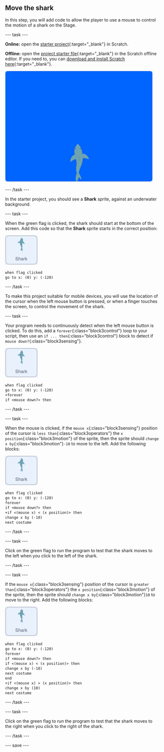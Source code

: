 ## Move the shark

In this step, you will add code to allow the player to use a mouse to control the motion of a shark on the Stage.

--- task ---

**Online:** open the [starter project](http://rpf.io/save-the-shark-on){:target="_blank"} in Scratch.
 
**Offline:** open the [project starter file](http://rpf.io/p/en/save-the-shark-get){:target="_blank"} in the Scratch offline editor. If you need to, you can [download and install Scratch here](https://scratch.mit.edu/download){:target="_blank"}.


![starter project](images/starter_project.png)

--- /task ---

In the starter project, you should see a **Shark** sprite, against an underwater background.

--- task ---

When the green flag is clicked, the shark should start at the bottom of the screen. Add this code so that the **Shark** sprite starts in the correct position:

![shark sprite](images/shark-sprite.png)

```blocks3
when flag clicked
go to x: (0) y: (-120)
```

--- /task ---

To make this project suitable for mobile devices, you will use the location of the cursor when the left mouse button is pressed, or when a finger touches the screen, to control the movement of the shark.

--- task ---

Your program needs to continuously detect when the left mouse button is clicked. To do this, add a `forever`{:class="block3control"} loop to your script, then use an `if ... then`{:class="block3control"} block to detect if `mouse down?`{:class="block3sensing"}.

![shark sprite](images/shark-sprite.png)

```blocks3
when flag clicked
go to x: (0) y: (-120)
+forever
if <mouse down?> then
```

--- /task ---

--- task ---

When the mouse is clicked, if the `mouse x`{:class="block3sensing"} position of the cursor is `less than`{:class="block3operators"} the `x position`{:class="block3motion"} of the sprite, then the sprite should `change x by`{:class="block3motion"}`-10` to move to the left. Add the following blocks:

![shark sprite](images/shark-sprite.png)

```blocks3
when flag clicked
go to x: (0) y: (-120)
forever
if <mouse down?> then
+if <(mouse x) < (x position)> then
change x by (-10)
next costume
```

--- /task ---

--- task ---

Click on the green flag to run the program to test that the shark moves to the left when you click to the left of the shark.

--- /task ---

--- task ---

If the `mouse x`{:class="block3sensing"} position of the cursor is `greater than`{:class="block3operators"} the `x position`{:class="block3motion"} of the sprite, then the sprite should `change x by`{:class="block3motion"}`10` to move to the right. Add the following blocks:

![shark sprite](images/shark-sprite.png)

```blocks3
when flag clicked
go to x: (0) y: (-120)
forever
if <mouse down?> then
if <(mouse x) < (x position)> then
change x by (-10)
next costume
end
+if <(mouse x) > (x position)> then
change x by (10)
next costume
```

--- /task ---

--- task ---

Click on the green flag to run the program to test that the shark moves to the right when you click to the right of the shark.

--- /task ---

--- save ---
